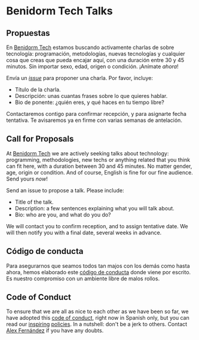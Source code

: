 # Benidorm Tech Talks

## Propuestas

En [Benidorm Tech](https://www.meetup.com/Benidorm-Tech-Meetup/)
estamos buscando activamente charlas de sobre tecnología:
programación, metodologías, nuevas tecnologías y cualquier cosa
que creas que pueda encajar aquí, con una duración entre 30 y 45 minutos.
Sin importar sexo, edad, origen o condición.
¡Anímate *ahora*!

Envía un [_issue_](https://github.com/BenidormTech/talks/issues/new)
para proponer una charla. Por favor, incluye:

* Título de la charla.
* Descripción: unas cuantas frases sobre lo que quieres hablar.
* Bio de ponente: ¿quién eres, y qué haces en tu tiempo libre?

Contactaremos contigo para confirmar recepción, y para asignarte fecha tentativa.
Te avisaremos ya en firme con varias semanas de antelación.

## Call for Proposals

At [Benidorm Tech](http://www.meetup.com/Benidorm-Tech-Meetup/)
we are actively seeking talks about technology:
programming, methodologies, new techs or anything related that you think
can fit here, with a duration between 30 and 45 minutes.
No matter gender, age, origin or condition.
And of course, English is fine for our fine audience.
Send yours *now*!

Send an issue to propose a talk. Please include:

* Title of the talk.
* Description: a few sentences explaining what you will talk about.
* Bio: who are you, and what do you do?

We will contact you to confirm reception, and to assign tentative date.
We will then notify you with a final date, several weeks in advance.

## Código de conducta

Para asegurarnos que seamos todos tan majos con los demás como hasta ahora,
hemos elaborado este [código de conducta](codigo-conducta.md) donde viene por escrito.
Es nuestro compromiso con un ambiente libre de malos rollos.

## Code of Conduct

To ensure that we are all as nice to each other as we have been so far,
we have adopted this [code of conduct](codigo-conducta.md), right now in Spanish only,
but you can read our [inspiring](http://www.meetup.com/pdxpython/pages/Code_of_Conduct/)
[policies](http://geekfeminism.wikia.com/wiki/Conference_anti-harassment/Policy).
In a nutshell: don't be a jerk to others.
Contact [Alex Fernández](mailto:xgalen@gmail.com) if you have any doubts.
